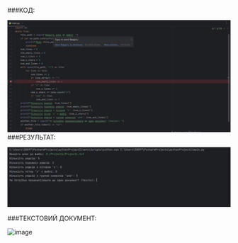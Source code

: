
###КОД:

![image](https://github.com/hrynyk34/labs/blob/lab_4/%D0%9B%D0%B0%D0%B1%D0%BE%D1%80%D0%B0%D1%82%D0%BE%D1%80%D0%BD%D0%B0%20%D1%80%D0%BE%D0%B1%D0%BE%D1%82%D0%B0%20%234/%D0%BA%D0%BE%D0%B4.png)
###РЕЗУЛЬТАТ:

![image](https://github.com/hrynyk34/labs/blob/lab_4/%D0%9B%D0%B0%D0%B1%D0%BE%D1%80%D0%B0%D1%82%D0%BE%D1%80%D0%BD%D0%B0%20%D1%80%D0%BE%D0%B1%D0%BE%D1%82%D0%B0%20%234/%D1%80%D0%B5%D0%B7%D1%83%D0%BB%D1%8C%D1%82%D0%B0%D1%82.png)

###ТЕКСТОВИЙ ДОКУМЕНТ:

![image]([https://github.com/Reckven/Programming-TR_12/assets/131643668/ccb25189-391a-41e3-aec5-79b6b096ba60](https://github.com/hrynyk34/labs/blob/lab_4/%D0%9B%D0%B0%D0%B1%D0%BE%D1%80%D0%B0%D1%82%D0%BE%D1%80%D0%BD%D0%B0%20%D1%80%D0%BE%D0%B1%D0%BE%D1%82%D0%B0%20%234/%D1%82%D0%B5%D0%BA%D1%81%D1%82.png))

